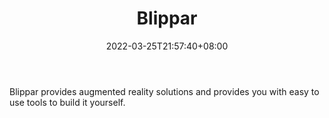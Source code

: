 ﻿---
weight: 
title: "Blippar"
description: "Blippar provides augmented reality solutions and provides you with easy to use tools to build it yourself."
date: 2022-03-25T21:57:40+08:00
lastmod: 2022-03-25T16:45:40+08:00
draft: false
authors: ["Metabd"]
featuredImage: "324.jpeg"
link: "https://www.blippar.com/"
tags: ["Blippar","AR/VR/MR/XR"]
categories: ["navigation"]
navigation: ["AR/VR/MR/XR"]
lightgallery: true
toc: true
pinned: false
recommend: false
recommend1: false
---
Blippar provides augmented reality solutions and provides you with easy to use tools to build it yourself.
